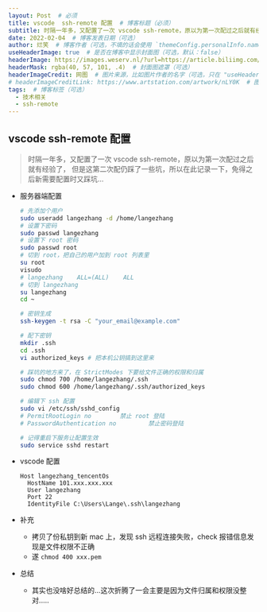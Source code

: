 ```yaml
---
layout: Post  # 必须
title: vscode  ssh-remote 配置  # 博客标题（必须）
subtitle: 时隔一年多，又配置了一次 vscode ssh-remote，原以为第一次配过之后就有经验了， 但是这第二次配仍踩了一些坑，所以在此记录一下，免得之后新需要配置时又踩坑...  # 博客副标题（可选）
date: 2022-02-04  # 博客发表日期（可选）
author: 烂笑  # 博客作者（可选，不填的话会使用 `themeConfig.personalInfo.name`）
useHeaderImage: true  # 是否在博客中显示封面图（可选，默认：false）
headerImage: https://images.weserv.nl/?url=https://article.biliimg.com/bfs/article/77c86927414b9769f67b86e300cfcfca0b0521ea.png  # 博客封面图（必须，即使上一项选了 false，因为图片也需要在首页显示）
headerMask: rgba(40, 57, 101, .4)  # 封面图遮罩（可选）
headerImageCredit: 网图  # 图片来源，比如图片作者的名字（可选，只在 "useHeaderImage: true" 时有效）
# headerImageCreditLink: https://www.artstation.com/artwork/nLY0K  # 图片来源的链接（可选，只在 "useHeaderImage: true" 时有效）
tags:  # 博客标签（可选）
  - 技术相关
  - ssh-remote
---
```

## vscode  ssh-remote 配置

> 时隔一年多，又配置了一次 vscode ssh-remote，原以为第一次配过之后就有经验了， 但是这第二次配仍踩了一些坑，所以在此记录一下，免得之后新需要配置时又踩坑...

- 服务器端配置

  ```bash
  # 先添加个用户
  sudo useradd langezhang -d /home/langezhang 
  # 设置下密码
  sudo passwd langezhang
  # 设置下 root 密码
  sudo passwd root
  # 切到 root，把自己的用户加到 root 列表里
  su root
  visudo
  # langezhang    ALL=(ALL)    ALL
  # 切到 langezhang
  su langezhang
  cd ~
  
  # 密钥生成
  ssh-keygen -t rsa -C "your_email@example.com"
  
  # 配下密钥
  mkdir .ssh
  cd .ssh
  vi authorized_keys # 把本机公钥搞到这里来
  
  # 踩坑的地方来了，在 StrictModes 下要给文件正确的权限和归属
  sudo chmod 700 /home/langezhang/.ssh
  sudo chmod 600 /home/langezhang/.ssh/authorized_keys
  
  # 编辑下 ssh 配置
  sudo vi /etc/ssh/sshd_config
  # PermitRootLogin no        禁止 root 登陆
  # PasswordAuthentication no         禁止密码登陆
  
  # 记得重启下服务让配置生效
  sudo service sshd restart
  ```

- vscode 配置

  ```
  Host langezhang_tencentOs
    HostName 101.xxx.xxx.xxx
    User langezhang
    Port 22
    IdentityFile C:\Users\Lange\.ssh\langezhang
  ```
- 补充
  - 拷贝了份私钥到新 mac 上，发现 ssh 远程连接失败，check 报错信息发现是文件权限不正确
  - 遂 `chmod 400 xxx.pem`

- 总结
  - 其实也没啥好总结的...这次折腾了一会主要是因为文件归属和权限没整对.....



